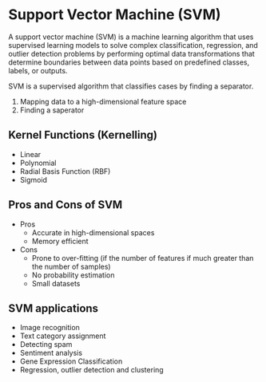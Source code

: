 # Support Vector Machine (SVM)

A support vector machine (SVM) is a machine learning algorithm that uses supervised learning models to solve complex classification, regression, and outlier detection problems by performing optimal data transformations that determine boundaries between data points based on predefined classes, labels, or outputs.

SVM is a supervised algorithm that classifies cases by finding a separator.

1. Mapping data to a high-dimensional feature space
2. Finding a saperator

## Kernel Functions (Kernelling)

* Linear
* Polynomial
* Radial Basis Function (RBF)
* Sigmoid

## Pros and Cons of SVM

* Pros
  * Accurate in high-dimensional spaces
  * Memory efficient
* Cons
  * Prone to over-fitting (if the number of features if much greater than the number of samples)
  * No probability estimation
  * Small datasets

## SVM applications

* Image recognition
* Text category assignment
* Detecting spam
* Sentiment analysis
* Gene Expression Classification
* Regression, outlier detection and clustering
